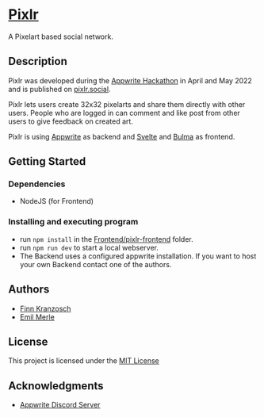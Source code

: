 # [Pixlr](https://pixlr.social/)
A Pixelart based social network.

## Description

Pixlr was developed during the [Appwrite Hackathon](https://dev.to/devteam/announcing-the-appwrite-hackathon-on-dev-1oc0) in April and May 2022 
and is published on [pixlr.social](https://pixlr.social/).

Pixlr lets users create 32x32 pixelarts and share them directly with other users. People who are logged in can comment and like post from other
users to give feedback on created art.

Pixlr is using [Appwrite](https://appwrite.io/) as backend and [Svelte](https://svelte.dev/) and [Bulma](https://bulma.io/) as frontend.

## Getting Started

### Dependencies

* NodeJS (for Frontend)

### Installing and executing program

* run `npm install` in the [Frontend/pixlr-frontend](https://github.com/FinnKr/pixlr/tree/master/Frontend/pixlr-frontend) folder.
* run `npm run dev` to start a local webserver.
* The Backend uses a configured appwrite installation. If you want to host your own Backend contact one of the authors.

## Authors

* [Finn Kranzosch](https://github.com/FinnKr)
* [Emil Merle](https://github.com/emilmerle)

## License

This project is licensed under the [MIT License](https://github.com/FinnKr/pixlr/blob/master/LICENSE)

## Acknowledgments

* [Appwrite Discord Server](https://discord.gg/GSeTUeA)
